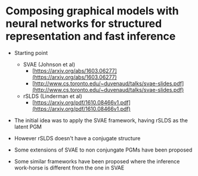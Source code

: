 # Composing graphical models with neural networks for structured representation and fast inference

- Starting point
    - SVAE (Johnson et al)
        - [https://arxiv.org/abs/1603.06277](https://arxiv.org/abs/1603.06277)
        - [http://www.cs.toronto.edu/~duvenaud/talks/svae-slides.pdf](http://www.cs.toronto.edu/~duvenaud/talks/svae-slides.pdf)
    - rSLDS (Linderman et al)
        - [https://arxiv.org/pdf/1610.08466v1.pdf](https://arxiv.org/pdf/1610.08466v1.pdf)

- The initial idea was to apply the SVAE framework, having rSLDS as the latent PGM
- However rSLDS doesn't have a conjugate structure
- Some extensions of SVAE to non conjungate PGMs have been proposed
- Some similar frameworks have been proposed where the inference work-horse is different from the one in SVAE